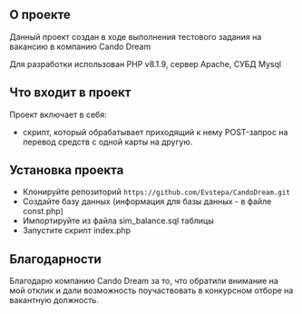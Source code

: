 ## О проекте

Данный проект создан в ходе выполнения тестового задания на вакансию в компанию Cando Dream

Для разработки использован PHP v8.1.9, сервер Apache, СУБД Mysql

## Что входит в проект

Проект включает в себя:
- скрипт, который обрабатывает приходящий к нему POST-запрос на перевод средств с одной карты на другую.

## Установка проекта

- Клонируйте репозиторий ```https://github.com/Evstepa/CandoDream.git```
- Создайте базу данных (информация для базы данных - в файле const.php)
- Импортируйте из файла sim_balance.sql таблицы
- Запустите скрипт index.php

## Благодарности

Благодарю компанию Cando Dream за то, что обратили внимание на мой отклик и дали возможность поучаствовать в конкурсном отборе на вакантную должность.

